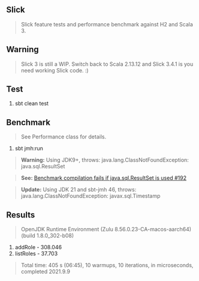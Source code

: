Slick
-----
>Slick feature tests and performance benchmark against H2 and Scala 3.

Warning
-------
>Slick 3 is still a WIP. Switch back to Scala 2.13.12 and Slick 3.4.1 is you need working Slick code. :)

Test
----
1. sbt clean test

Benchmark
---------
>See Performance class for details.
1. sbt jmh:run
>**Warning:** Using JDK9+, throws: java.lang.ClassNotFoundException: java.sql.ResultSet

>**See:** [Benchmark compilation fails if java.sql.ResultSet is used #192](https://github.com/sbt/sbt-jmh/issues/192)

>**Update:** Using JDK 21 and sbt-jmh 46, throws: java.lang.ClassNotFoundException: javax.sql.Timestamp

Results
-------
>OpenJDK Runtime Environment (Zulu 8.56.0.23-CA-macos-aarch64) (build 1.8.0_302-b08)
1. addRole - 308.046
2. listRoles - 37.703
>Total time: 405 s (06:45), 10 warmups, 10 iterations, in microseconds, completed 2021.9.9
